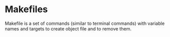 # Makefiles
Makefile is a set of commands (similar to terminal commands) with variable names and targets to create object file and to remove them.

